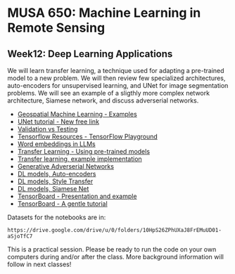 # MUSA 650: Machine Learning in Remote Sensing

## Week12: Deep Learning Applications

We will learn transfer learning, a technique used for adapting a pre-trained model to a new problem. We will then review few specialized architectures, auto-encoders for unsupervised learning, and UNet for image segmentation problems. We will see an example of a sligthly more complex network architecture, Siamese network, and discuss adverserial networks.

- [Geospatial Machine Learning - Examples](https://www.microsoft.com/en-us/research/project/geospatial-machine-learning)
- [UNet tutorial - New free link](https://github.com/christianversloot/machine-learning-articles/blob/main/u-net-a-step-by-step-introduction.md)
- [Validation vs Testing](ValidationVsTest.pdf)
- [Tensorflow Resources - TensorFlow Playground](https://www.tensorflow.org/resources/tools)
- [Word embeddings in LLMs](https://www.3blue1brown.com/lessons/gpt)
- [Transfer Learning - Using pre-trained models](https://neptune.ai/blog/transfer-learning-guide-examples-for-images-and-text-in-keras)
- [Transfer learning, example implementation](DL_TransferLearning.ipynb)
- [Generative Adverserial Networks](https://affinelayer.com/pix2pix)
- [DL models, Auto-encoders](DL_Autoencoders.ipynb)
- [DL models, Style Transfer](https://blog.tensorflow.org/2018/08/neural-style-transfer-creating-art-with-deep-learning.html)
- [DL models, Siamese Net](DL_SiameseNet_MNIST.ipynb)
- [TensorBoard - Presentation and example](https://www.tensorflow.org/tensorboard/get_started)
- [TensorBoard - A gentle tutorial](https://www.youtube.com/watch?v=qEQ-_EId-D0)

Datasets for the notebooks are in:

    https://drive.google.com/drive/u/0/folders/10HpS26ZPhUXaJ8FrEMuUD01-aSjoTfC7

This is a practical session. Please be ready to run the code on your own
computers during and/or after the class. More background information will follow
in next classes!

